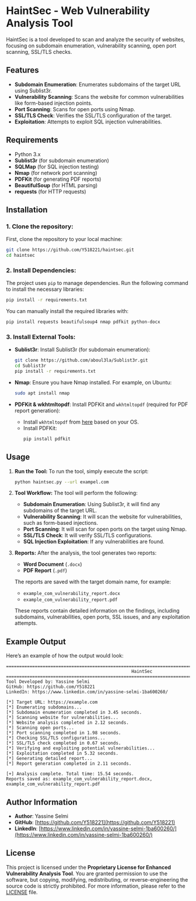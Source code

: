 
# HaintSec - Web Vulnerability Analysis Tool

HaintSec is a tool developed to scan and analyze the security of websites, focusing on subdomain enumeration, vulnerability scanning, open port scanning, SSL/TLS checks.

## Features

- **Subdomain Enumeration**: Enumerates subdomains of the target URL using Sublist3r.
- **Vulnerability Scanning**: Scans the website for common vulnerabilities like form-based injection points.
- **Port Scanning**: Scans for open ports using Nmap.
- **SSL/TLS Check**: Verifies the SSL/TLS configuration of the target.
- **Exploitation**: Attempts to exploit SQL injection vulnerabilities.

## Requirements

- Python 3.x
- **Sublist3r** (for subdomain enumeration)
- **SQLMap** (for SQL injection testing)
- **Nmap** (for network port scanning)
- **PDFKit** (for generating PDF reports)
- **BeautifulSoup** (for HTML parsing)
- **requests** (for HTTP requests)

## Installation

### 1. Clone the repository:
   First, clone the repository to your local machine:
   ```bash
   git clone https://github.com/Y518221/haintsec.git
   cd haintsec
   ```

### 2. Install Dependencies:
   The project uses `pip` to manage dependencies. Run the following command to install the necessary libraries:
   ```bash
   pip install -r requirements.txt
   ```

   You can manually install the required libraries with:
   ```bash
   pip install requests beautifulsoup4 nmap pdfkit python-docx
   ```

### 3. Install External Tools:
   - **Sublist3r**: Install Sublist3r (for subdomain enumeration):
     ```bash
     git clone https://github.com/aboul3la/Sublist3r.git
     cd Sublist3r
     pip install -r requirements.txt
     ```

   - **Nmap**: Ensure you have Nmap installed. For example, on Ubuntu:
     ```bash
     sudo apt install nmap
     ```

   - **PDFKit & wkhtmltopdf**: Install PDFKit and `wkhtmltopdf` (required for PDF report generation):
     - Install `wkhtmltopdf` from [here](https://wkhtmltopdf.org/downloads.html) based on your OS.
     - Install PDFKit:
       ```bash
       pip install pdfkit
       ```

## Usage

1. **Run the Tool:**
   To run the tool, simply execute the script:
   ```bash
   python haintsec.py --url exampel.com
   ```

2. **Tool Workflow:**
   The tool will perform the following:
   - **Subdomain Enumeration**: Using Sublist3r, it will find any subdomains of the target URL.
   - **Vulnerability Scanning**: It will scan the website for vulnerabilities, such as form-based injections.
   - **Port Scanning**: It will scan for open ports on the target using Nmap.
   - **SSL/TLS Check**: It will verify SSL/TLS configurations.
   - **SQL Injection Exploitation**: If any vulnerabilities are found.

3. **Reports:**
   After the analysis, the tool generates two reports:
   - **Word Document** (`.docx`)
   - **PDF Report** (`.pdf`)

   The reports are saved with the target domain name, for example:
   - `example_com_vulnerability_report.docx`
   - `example_com_vulnerability_report.pdf`

   These reports contain detailed information on the findings, including subdomains, vulnerabilities, open ports, SSL issues, and any exploitation attempts.

## Example Output

Here’s an example of how the output would look:

```
====================================================================================================
                                                HaintSec
====================================================================================================
Tool Developed by: Yassine Selmi
GitHub: https://github.com/Y518221
LinkedIn: https://www.linkedin.com/in/yassine-selmi-1ba600260/

[*] Target URL: https://example.com
[*] Enumerating subdomains...
[*] Subdomain enumeration completed in 3.45 seconds.
[*] Scanning website for vulnerabilities...
[*] Website analysis completed in 2.12 seconds.
[*] Scanning open ports...
[*] Port scanning completed in 1.98 seconds.
[*] Checking SSL/TLS configurations...
[*] SSL/TLS check completed in 0.67 seconds.
[*] Verifying and exploiting potential vulnerabilities...
[*] Exploitation completed in 5.32 seconds.
[*] Generating detailed report...
[*] Report generation completed in 2.11 seconds.

[+] Analysis complete. Total time: 15.54 seconds.
Reports saved as: example_com_vulnerability_report.docx, example_com_vulnerability_report.pdf

```

## Author Information

- **Author**: Yassine Selmi
- **GitHub**: [https://github.com/Y518221](https://github.com/Y518221)
- **LinkedIn**: [https://www.linkedin.com/in/yassine-selmi-1ba600260/](https://www.linkedin.com/in/yassine-selmi-1ba600260/)

## License

This project is licensed under the **Proprietary License for Enhanced Vulnerability Analysis Tool**. You are granted permission to use the software, but copying, modifying, redistributing, or reverse-engineering the source code is strictly prohibited. For more information, please refer to the [LICENSE](LICENSE) file.
